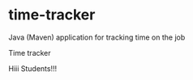 # time-tracker
Java (Maven) application for tracking time on the job

Time tracker

Hiii Students!!!
